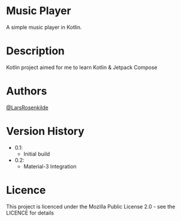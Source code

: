 # Music Player
A simple music player in Kotlin.

# Description
Kotlin project aimed for me to learn Kotlin & Jetpack Compose

# Authors
[@LarsRosenkilde](https://github.com/LarsRosenkilde)

# Version History
- 0.1:
  * Initial build 
- 0.2:
  * Material-3 Integration 
   
# Licence
This project is licenced under the Mozilla Public License 2.0 - see the LICENCE for details
